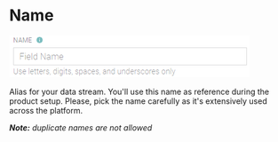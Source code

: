 # Name

![](../../../../.gitbook/assets/name.png)

Alias for your data stream. You'll use this name as reference during the product setup. Please, pick the name carefully as it's extensively used across the platform.  
  
_**Note:** duplicate names are not allowed_

